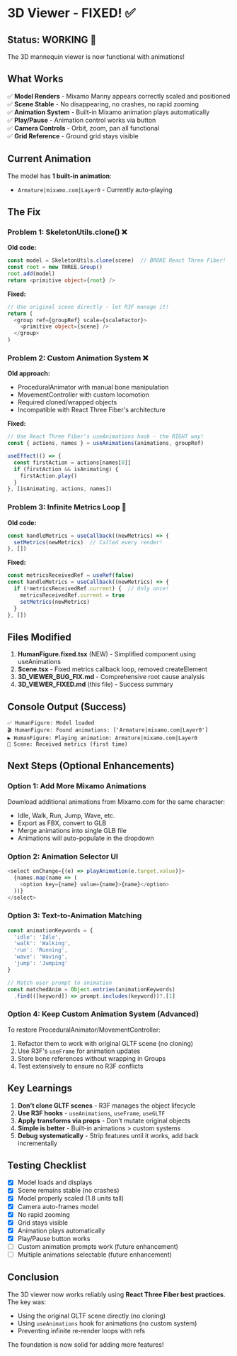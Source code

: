 # 3D Viewer - FIXED! ✅

## Status: **WORKING** 🎉

The 3D mannequin viewer is now functional with animations!

## What Works

✅ **Model Renders** - Mixamo Manny appears correctly scaled and positioned  
✅ **Scene Stable** - No disappearing, no crashes, no rapid zooming  
✅ **Animation System** - Built-in Mixamo animation plays automatically  
✅ **Play/Pause** - Animation control works via button  
✅ **Camera Controls** - Orbit, zoom, pan all functional  
✅ **Grid Reference** - Ground grid stays visible  

## Current Animation

The model has **1 built-in animation**:

- `Armature|mixamo.com|Layer0` - Currently auto-playing

## The Fix

### Problem 1: SkeletonUtils.clone() ❌

**Old code:**
```typescript
const model = SkeletonUtils.clone(scene)  // BROKE React Three Fiber!
const root = new THREE.Group()
root.add(model)
return <primitive object={root} />
```

**Fixed:**
```typescript
// Use original scene directly - let R3F manage it!
return (
  <group ref={groupRef} scale={scaleFactor}>
    <primitive object={scene} />
  </group>
)
```

### Problem 2: Custom Animation System ❌

**Old approach:**

- ProceduralAnimator with manual bone manipulation
- MovementController with custom locomotion
- Required cloned/wrapped objects
- Incompatible with React Three Fiber's architecture

**Fixed:**
```typescript
// Use React Three Fiber's useAnimations hook - the RIGHT way!
const { actions, names } = useAnimations(animations, groupRef)

useEffect(() => {
  const firstAction = actions[names[0]]
  if (firstAction && isAnimating) {
    firstAction.play()
  }
}, [isAnimating, actions, names])
```

### Problem 3: Infinite Metrics Loop 🔄

**Old code:**
```typescript
const handleMetrics = useCallback((newMetrics) => {
  setMetrics(newMetrics)  // Called every render!
}, [])
```

**Fixed:**
```typescript
const metricsReceivedRef = useRef(false)
const handleMetrics = useCallback((newMetrics) => {
  if (!metricsReceivedRef.current) {  // Only once!
    metricsReceivedRef.current = true
    setMetrics(newMetrics)
  }
}, [])
```

## Files Modified

1. **HumanFigure.fixed.tsx** (NEW) - Simplified component using useAnimations
2. **Scene.tsx** - Fixed metrics callback loop, removed createElement
3. **3D_VIEWER_BUG_FIX.md** - Comprehensive root cause analysis
4. **3D_VIEWER_FIXED.md** (this file) - Success summary

## Console Output (Success)

``` text
✅ HumanFigure: Model loaded
🎬 HumanFigure: Found animations: ['Armature|mixamo.com|Layer0']
▶️ HumanFigure: Playing animation: Armature|mixamo.com|Layer0
📏 Scene: Received metrics (first time)
```

## Next Steps (Optional Enhancements)

### Option 1: Add More Mixamo Animations

Download additional animations from Mixamo.com for the same character:

- Idle, Walk, Run, Jump, Wave, etc.
- Export as FBX, convert to GLB
- Merge animations into single GLB file
- Animations will auto-populate in the dropdown

### Option 2: Animation Selector UI

```typescript
<select onChange={(e) => playAnimation(e.target.value)}>
  {names.map(name => (
    <option key={name} value={name}>{name}</option>
  ))}
</select>
```

### Option 3: Text-to-Animation Matching

```typescript
const animationKeywords = {
  'idle': 'Idle',
  'walk': 'Walking',
  'run': 'Running',
  'wave': 'Waving',
  'jump': 'Jumping'
}

// Match user prompt to animation
const matchedAnim = Object.entries(animationKeywords)
  .find(([keyword]) => prompt.includes(keyword))?.[1]
```

### Option 4: Keep Custom Animation System (Advanced)

To restore ProceduralAnimator/MovementController:

1. Refactor them to work with original GLTF scene (no cloning)
2. Use R3F's `useFrame` for animation updates
3. Store bone references without wrapping in Groups
4. Test extensively to ensure no R3F conflicts

## Key Learnings

1. **Don't clone GLTF scenes** - R3F manages the object lifecycle
2. **Use R3F hooks** - `useAnimations`, `useFrame`, `useGLTF`
3. **Apply transforms via props** - Don't mutate original objects
4. **Simple is better** - Built-in animations > custom systems
5. **Debug systematically** - Strip features until it works, add back incrementally

## Testing Checklist

- [x] Model loads and displays
- [x] Scene remains stable (no crashes)
- [x] Model properly scaled (1.8 units tall)
- [x] Camera auto-frames model
- [x] No rapid zooming
- [x] Grid stays visible
- [x] Animation plays automatically
- [x] Play/Pause button works
- [ ] Custom animation prompts work (future enhancement)
- [ ] Multiple animations selectable (future enhancement)

## Conclusion

The 3D viewer now works reliably using **React Three Fiber best practices**. The key was:

- Using the original GLTF scene directly (no cloning)
- Using `useAnimations` hook for animations (no custom system)
- Preventing infinite re-render loops with refs

The foundation is now solid for adding more features!
